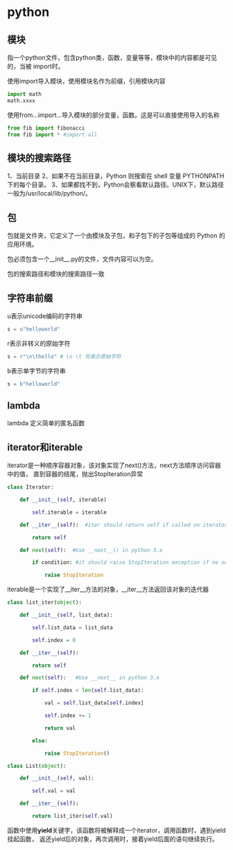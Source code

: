# python

## 模块

指一个python文件，包含python类，函数，变量等等，模块中的内容都是可见的，当被
import时。

使用import导入模块，使用模块名作为前缀，引用模块内容

````python
import math
math.xxxx
````

使用from...import...导入模块的部分变量，函数。这是可以直接使用导入的名称

````python
from fib import fibonacci
from fib import * #import all
````

## 模块的搜索路径


1、当前目录
2、如果不在当前目录，Python 则搜索在 shell 变量 PYTHONPATH 下的每个目录。
3、如果都找不到，Python会察看默认路径。UNIX下，默认路径一般为/usr/local/lib/python/。

## 包

包就是文件夹，它定义了一个由模块及子包，和子包下的子包等组成的 Python 的应用环境。

包必须包含一个__init__.py的文件，文件内容可以为空。

包的搜索路径和模块的搜索路径一致

## 字符串前缀

u表示unicode编码的字符串

````python
s = u"helloworld"
````

r表示非转义的原始字符

````python
s = r"\n\thello" # \n \t 将表示原始字符
````

b表示单字节的字符串

````python
s = b"helloworld"
````

## lambda

lambda 定义简单的匿名函数

## iterator和iterable

iterator是一种顺序容器对象，该对象实现了next()方法，next方法顺序访问容器中的值，
直到容器的结尾，抛出StopIteration异常

````python
class Iterator:

    def __init__(self, iterable)

        self.iterable = iterable

    def __iter__(self):  #iter should return self if called on iterator

        return self

    def next(self):  #Use __next__() in python 3.x

        if condition: #it should raise StopIteration exception if no next element is left to return

            raise StopIteration
````

iterable是一个实现了__iter__方法的对象，__iter__方法返回该对象的迭代器

````python
class list_iter(object):

    def __init__(self, list_data):

        self.list_data = list_data

        self.index = 0

    def __iter__(self):

        return self

    def next(self):   #Use __next__ in python 3.x

        if self.index < len(self.list_data):

            val = self.list_data[self.index]

            self.index += 1

            return val

        else:

            raise StopIteration()

class List(object):

    def __init__(self, val):

        self.val = val

    def __iter__(self):

        return list_iter(self.val)
````

函数中使用**yield**关键字，该函数将被解释成一个iterator，调用函数时，遇到yield挂起函数，
返还yield后的对象，再次调用时，接着yield后面的语句继续执行。



